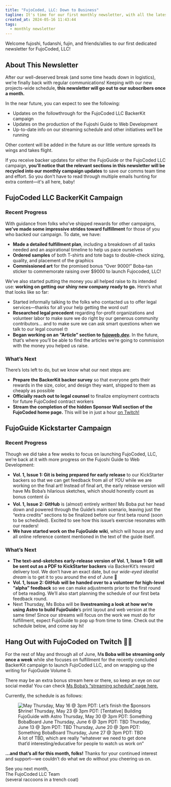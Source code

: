 ```yaml
---
title: "FujoCoded, LLC: Down to Business"
tagline: It's time for our first monthly newsletter, with all the latest updates on what we've been up to!
created_at: 2024-05-16 11:43:44
tags:
  - monthly newsletter
---
```


Welcome fujoshi, fudanshi, fujin, and friends/allies to our first dedicated newsletter for FujoCoded, LLC!

## About This Newsletter

After our well-deserved break (and some time heads down in logistics), we’re finally back with regular communications! Keeping with our new projects-wide schedule, **this newsletter will go out to our subscribers once a month.**

In the near future, you can expect to see the following:

- Updates on the followthrough for the FujoCoded LLC BackerKit campaign
- Updates on the production of the Fujoshi Guide to Web Development
- Up-to-date info on our streaming schedule and other initiatives we’ll be running

Other content will be added in the future as our little venture spreads its wings and takes flight.

If you receive backer updates for either the FujoGuide or the FujoCoded LLC campaign, **you'll notice that the relevant sections in this newsletter will be recycled into our monthly campaign updates** to save our comms team time and effort. So you don't have to read through multiple emails hunting for extra content—it's all here, baby!

## FujoCoded LLC BackerKit Campaign

### Recent Progress

With guidance from folks who’ve shipped rewards for other campaigns, **we’ve made some impressive strides toward fulfillment** for those of you who backed our campaign. To date, we have:

- **Made a detailed fulfillment plan**, including a breakdown of all tasks needed and an aspirational timeline to help us pace ourselves
- **Ordered samples** of both T-shirts and tote bags to double-check sizing, quality, and placement of the graphics
- **Commissioned art** for the promised bonus “Over 9000!” Boba-tan sticker to commemorate raising over $9000 to launch Fujocoded, LLC!

We’ve also started putting the money you all helped raise to its intended use: **working on getting our shiny new company ready to go.** Here’s what that looks like so far:

- Started informally talking to the folks who contacted us to offer legal services—thanks for all your help getting the word out!
- **Researched legal precedent** regarding for-profit organizations and volunteer labor to make sure we do right by our generous community contributors… and to make sure we can ask smart questions when we talk to our legal counsel 🤓
- **Began working on an “Article” section to** [**fujoweb.dev**](http://fujoweb.dev)**.** In the future, that’s where you’ll be able to find the articles we’re going to commission with the money you helped us raise.

### What’s Next

There’s lots left to do, but we know what our next steps are:

- **Prepare the BackerKit backer survey** so that everyone gets their rewards in the size, color, and design they want, shipped to them as cheaply as possible
- **Officially reach out to legal counsel** to finalize employment contracts for future FujoCoded contract workers
- **Stream the completion of the hidden Sponsor Wall section of the FujoCoded home page.** This will be in just a hour [on Twitch!](https://www.twitch.tv/essentialrandomness)

## FujoGuide Kickstarter Campaign

### Recent Progress

Though we did take a few weeks to focus on launching FujoCoded, LLC, we’re back at it with more progress on the Fujoshi Guide to Web Development:

- **Vol. 1, Issue 1: Git is being prepared for early release** to our KickStarter backers so that we can get feedback from all of _YOU_ while we are working on the final art! Instead of final art, the early release version will have Ms Boba’s hilarious sketches, which should honestly count as bonus content 👍
- **Vol. 1, Issue 2: GitHub** is (almost) entirely written! Ms Boba put her head down and powered through the Guide’s main scenario, leaving just the “extra credits” sections to be finalized before our first beta round (soon to be scheduled). Excited to see how this issue’s exercise resonates with our readers!
- **We have started work on the FujoGuide wiki**, which will house any and all online reference content mentioned in the text of the guide itself.

### What’s Next

- **The text-and-sketches early-release version of Vol. 1, Issue 1: Git** **will be sent out as a PDF to KickStarter backers** via BackerKit’s reward delivery tool. We don’t have an exact date, but our _wide-eyed idealist dream_ is to get it to you around the end of June 🤞
- **Vol. 1, Issue 2: GitHub** **will be handed over to a volunteer for high-level “alpha” feedback** so we can make adjustments prior to the first round of beta reading. We’ll also start planning the schedule of our first beta feedback round.
- Next Thursday, Ms Boba will be **livestreaming a look at how we’re using Astro to build FujoGuide**’s print layout and web version at the same time! Since our streams will focus on the work we must do for fulfillment, expect FujoGuide to pop up from time to time. Check out the schedule below, and come say hi!

## Hang Out with FujoCoded on Twitch 💬✨

For the rest of May and through all of June, M**s Boba will be streaming only once a week** while she focuses on fulfillment for the recently concluded BackerKit campaign to launch FujoCoded LLC, and on wrapping up the writing for FujoGuide Volume 0.

There may be an extra bonus stream here or there, so keep an eye on our social media! You can check [Ms Boba’s “streaming schedule” page here.](https://essentialrandomness.com/streams)

Currently, the schedule is as follows:

<figure><img src="https://assets.buttondown.email/images/1452996e-2d28-4c2f-ad9f-752a05d79149.png?w=960&amp;fit=max" alt="May  Thursday, May 16 @ 3pm PDT: Let’s finish the $ponsors $hrine!  Thursday, May 23 @ 3pm PDT: [Tentative] Building FujoGuide with Astro  Thursday, May 30 @ 3pm PDT: Something BobaBoard  June  Thursday, June 6 @ 3pm PDT: TBD  Thursday, June 13 @ 3pm PDT: TBD  Thursday, June 20 @ 3pm PDT: Something BobaBoard  Thursday, June 27 @ 3pm PDT: TBD" draggable="false" contenteditable="false"><figcaption>A lot of TBD, which are really “whatever we need to get done that’d interesting/educative for people to watch us work on”</figcaption></figure>

**…and that’s all for this month, folks!** Thanks for your continued interest and support—we couldn’t do what we do without you cheering us on.

See you next month,  
The FujoCoded LLC Team  
(several raccoons in a trench coat)
